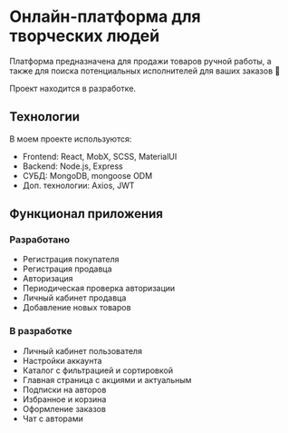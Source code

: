# Онлайн-платформа для творческих людей
Платформа предназначена для продажи товаров ручной работы, а также для поиска потенциальных исполнителей для ваших заказов 🎨

Проект находится в разработке.

## Технологии
В моем проекте используются:
* Frontend: React, MobX, SCSS, MaterialUI
* Backend: Node.js, Express
* СУБД: MongoDB, mongoose ODM
* Доп. технологии: Axios, JWT

## Функционал приложения
### Разработано
* Регистрация покупателя
* Регистрация продавца
* Авторизация
* Периодическая проверка авторизации
* Личный кабинет продавца
* Добавление новых товаров
### В разработке
* Личный кабинет пользователя
* Настройки аккаунта
* Каталог с фильтрацией и сортировкой
* Главная страница с акциями и актуальным
* Подписки на авторов
* Избранное и корзина
* Оформление заказов
* Чат с авторами